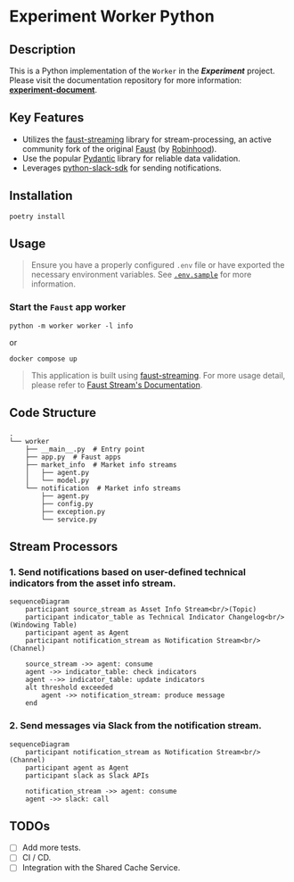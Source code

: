 # Experiment Worker Python

## Description
This is a Python implementation of the `Worker` in the ***Experiment*** project.
Please visit the documentation repository for more information: [**experiment-document**](https://github.com/maxswu/experiment-document).

## Key Features
- Utilizes the [faust-streaming](https://github.com/faust-streaming/faust) library for stream-processing, an active community fork of the original [Faust](https://github.com/robinhood/faust) (by [Robinhood](https://robinhood.com/)).
- Use the popular [Pydantic](https://docs.pydantic.dev/) library for reliable data validation.
- Leverages [python-slack-sdk](https://github.com/slackapi/python-slack-sdk) for sending notifications.

## Installation
```commandline
poetry install
```

## Usage

> Ensure you have a properly configured `.env` file or have exported the necessary environment variables.
> See [`.env.sample`](.env.sample) for more information.

### Start the `Faust` app worker

```commandline
python -m worker worker -l info
```

or

```commandline
docker compose up
```

> This application is built using [faust-streaming](https://github.com/faust-streaming/faust). For more usage detail, please refer to [Faust Stream's Documentation](https://faust-streaming.github.io/faust/index.html).

## Code Structure
```text
.
└── worker
    ├── __main__.py  # Entry point
    ├── app.py  # Faust apps
    ├── market_info  # Market info streams
    │   ├── agent.py
    │   └── model.py
    └── notification  # Market info streams
        ├── agent.py
        ├── config.py
        ├── exception.py
        └── service.py
```

## Stream Processors

### 1. Send notifications based on user-defined technical indicators from the asset info stream.
```mermaid
sequenceDiagram
    participant source_stream as Asset Info Stream<br/>(Topic)
    participant indicator_table as Technical Indicator Changelog<br/>(Windowing Table)
    participant agent as Agent
    participant notification_stream as Notification Stream<br/>(Channel)
    
    source_stream ->> agent: consume
    agent ->> indicator_table: check indicators
    agent -->> indicator_table: update indicators
    alt threshold exceeded
        agent ->> notification_stream: produce message
    end
```

### 2. Send messages via Slack from the notification stream.
```mermaid
sequenceDiagram
    participant notification_stream as Notification Stream<br/>(Channel)
    participant agent as Agent
    participant slack as Slack APIs
    
    notification_stream ->> agent: consume
    agent ->> slack: call 
```

## TODOs
- [ ] Add more tests.
- [ ] CI / CD.
- [ ] Integration with the Shared Cache Service.
